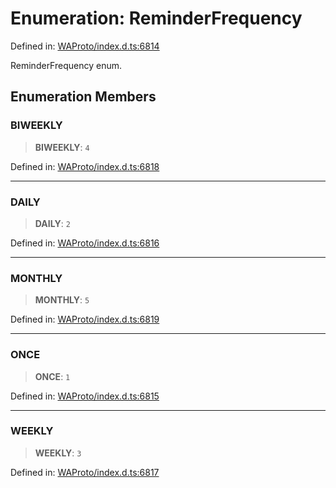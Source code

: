 # Enumeration: ReminderFrequency

Defined in: [WAProto/index.d.ts:6814](https://github.com/Fokusdotid/bail/blob/82f46c566476ac566bfd781dede14412fcdfb787/WAProto/index.d.ts#L6814)

ReminderFrequency enum.

## Enumeration Members

### BIWEEKLY

> **BIWEEKLY**: `4`

Defined in: [WAProto/index.d.ts:6818](https://github.com/Fokusdotid/bail/blob/82f46c566476ac566bfd781dede14412fcdfb787/WAProto/index.d.ts#L6818)

***

### DAILY

> **DAILY**: `2`

Defined in: [WAProto/index.d.ts:6816](https://github.com/Fokusdotid/bail/blob/82f46c566476ac566bfd781dede14412fcdfb787/WAProto/index.d.ts#L6816)

***

### MONTHLY

> **MONTHLY**: `5`

Defined in: [WAProto/index.d.ts:6819](https://github.com/Fokusdotid/bail/blob/82f46c566476ac566bfd781dede14412fcdfb787/WAProto/index.d.ts#L6819)

***

### ONCE

> **ONCE**: `1`

Defined in: [WAProto/index.d.ts:6815](https://github.com/Fokusdotid/bail/blob/82f46c566476ac566bfd781dede14412fcdfb787/WAProto/index.d.ts#L6815)

***

### WEEKLY

> **WEEKLY**: `3`

Defined in: [WAProto/index.d.ts:6817](https://github.com/Fokusdotid/bail/blob/82f46c566476ac566bfd781dede14412fcdfb787/WAProto/index.d.ts#L6817)
